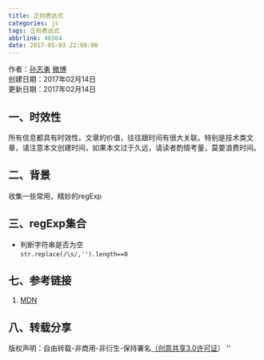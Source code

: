 ```yaml
---
title: 正则表达式
categories: js
tags: 正则表达式
abbrlink: 46564
date: 2017-05-03 22:00:00
---
```

作者：[孙志勇](http://www.sunzhiyong.cn) [微博](http://weibo.com/ysbpysbp)  
创建日期：2017年02月14日    
更新日期：2017年02月14日

## 一、时效性
所有信息都具有时效性。文章的价值，往往跟时间有很大关联。特别是技术类文章，请注意本文创建时间，如果本文过于久远，请读者酌情考量，莫要浪费时间。
## 二、背景
收集一些常用，精妙的regExp
## 三、regExp集合
* 判断字符串是否为空    
`str.replace(/\s/,'').length==0`


## 七、参考链接 
1. [MDN](https://developer.mozilla.org/zh-CN/docs/Web/JavaScript/Guide/Regular_Expressions)

## 八、转载分享
版权声明：自由转载-非商用-非衍生-保持署名[（创意共享3.0许可证](https://creativecommons.org/licenses/by-nc-nd/3.0/deed.zh)）
''
